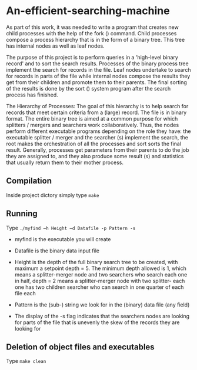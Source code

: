 # An-efficient-searching-machine

As part of this work, it was needed to write a program that creates new child processes with the help of the fork () command. Child processes compose a process hierarchy that is in the form of a binary tree. This tree has internal nodes as well as leaf nodes.

The purpose of this project is to perform queries in a 'high-level binary record' and to sort the search results. Processes of the binary process tree implement the search for records in the file. Leaf nodes undertake to search for records in parts of the file while internal nodes compose the results they get from their children and promote them to their parents. The final sorting of the results is done by the sort () system program after the search process has finished.

The Hierarchy of Processes:
The goal of this hierarchy is to help search for records that meet certain criteria from a (large) record. The file is in binary format. The entire binary tree is aimed at a common purpose for which splitters / mergers and searchers work collaboratively. Thus, the nodes perform different executable programs depending on the role they have: the executable splitter / merger and the searcher (s) implement the search, the root makes the orchestration of all the processes and sort sorts the final result. Generally, processes get parameters from their parents to do the job they are assigned to, and they also produce some result (s) and statistics that usually return them to their mother process.

## Compilation
Inside project dictory simply type  ```make
        ```
        
## Running
 Type  ```./myfind –h Height –d Datafile -p Pattern -s
       ```
       
  - myfind is the executable you will create

  - Datafile is the binary data input file

  - Height is the depth of the full binary search tree to be created, with maximum
a setpoint depth = 5. The minimum depth allowed is 1, which means a splitter-merger node and two searchers who search each one in half, depth = 2 means a splitter-merger node with two splitter- each one has two children searcher who can search in one quarter of each file each

  - Pattern is the (sub-) string we look for in the (binary) data file (any field)

  - The display of the -s flag indicates that the searchers nodes are looking for parts of the file that is
unevenly the skew of the records they are looking for

## Deletion of object files and executables
Type  ```make clean
        ```
